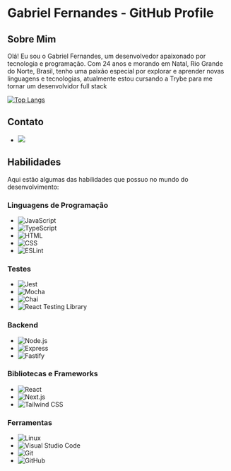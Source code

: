 # Gabriel Fernandes - GitHub Profile

## Sobre Mim

Olá! Eu sou o Gabriel Fernandes, um desenvolvedor apaixonado por tecnologia e programação. Com 24 anos e morando em Natal, Rio Grande do Norte, Brasil, tenho uma paixão especial por explorar e aprender novas linguagens e tecnologias, atualmente estou cursando a Trybe para me tornar um desenvolvidor full stack

[![Top Langs](https://github-readme-stats.vercel.app/api/top-langs/?username=GabrielFeBe&layout=pie&theme=dracula)](https://github.com/GabrielFeBe/github-readme-stats)

## Contato

- <a href='https://www.linkedin.com/in/gabriel-fernandes-453813264/'><img src='https://img.shields.io/badge/LinkedIn-0077B5?style=flat&logo=linkedin&logoColor=white'></a>

## Habilidades

Aqui estão algumas das habilidades que possuo no mundo do desenvolvimento:

### Linguagens de Programação

- ![JavaScript](https://img.shields.io/badge/JavaScript-F7DF1E?style=flat&logo=javascript&logoColor=black)
- ![TypeScript](https://img.shields.io/badge/TypeScript-007ACC?style=flat&logo=typescript&logoColor=white)
- ![HTML](https://img.shields.io/badge/HTML-239120?style=flat&logo=html5&logoColor=white)
- ![CSS](https://img.shields.io/badge/CSS-1572B6?style=flat&logo=css3&logoColor=white)
- ![ESLint](https://img.shields.io/badge/ESLint-4B32C3?style=flat&logo=eslint&logoColor=white)

### Testes

- ![Jest](https://img.shields.io/badge/Jest-C21325?style=flat&logo=jest&logoColor=white)
- ![Mocha](https://img.shields.io/badge/Mocha-8D6748?style=flat&logo=mocha&logoColor=white)
- ![Chai](https://img.shields.io/badge/Chai-A30701?style=flat&logo=chai&logoColor=white)
- ![React Testing Library](https://img.shields.io/badge/React_Testing_Library-E33332?style=flat&logo=testing-library&logoColor=white)

### Backend

- ![Node.js](https://img.shields.io/badge/Node.js-339933?style=flat&logo=node.js&logoColor=white)
- ![Express](https://img.shields.io/badge/Express-000000?style=flat&logo=express&logoColor=white)
- ![Fastify](https://img.shields.io/badge/Fastify-202020?style=flat&logo=fastify&logoColor=white)

### Bibliotecas e Frameworks

- ![React](https://img.shields.io/badge/React-61DAFB?style=flat&logo=react&logoColor=black)
- ![Next.js](https://img.shields.io/badge/Next.js-000000?style=flat&logo=next.js&logoColor=white)
- ![Tailwind CSS](https://img.shields.io/badge/Tailwind_CSS-38B2AC?style=flat&logo=tailwind-css&logoColor=white)

### Ferramentas

- ![Linux](https://img.shields.io/badge/Linux-FCC624?style=flat&logo=linux&logoColor=black)
- ![Visual Studio Code](https://img.shields.io/badge/Visual_Studio_Code-007ACC?style=flat&logo=visual-studio-code&logoColor=white)
- ![Git](https://img.shields.io/badge/Git-F05032?style=flat&logo=git&logoColor=white)
- ![GitHub](https://img.shields.io/badge/GitHub-181717?style=flat&logo=github&logoColor=white)

